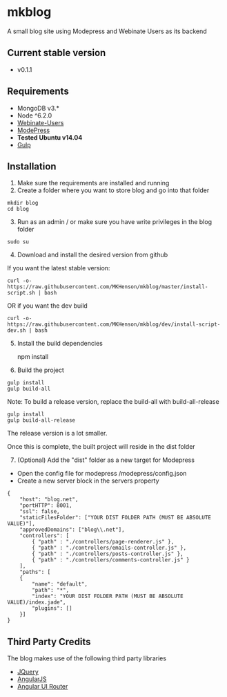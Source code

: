 # mkblog
A small blog site using Modepress and Webinate Users as its backend

## Current stable version
* v0.1.1

## Requirements
* MongoDB v3.*
* Node ^6.2.0
* [Webinate-Users](https://github.com/MKHenson/webinate-users)
* [ModePress](https://github.com/MKHenson/modepress)
* **Tested Ubuntu v14.04**
* [Gulp](https://github.com/gulpjs/gulp/blob/master/docs/getting-started.md)

## Installation

1) Make sure the requirements are installed and running
2) Create a folder where you want to store blog and go into that folder

```
mkdir blog
cd blog
```

3) Run as an admin / or make sure you have write privileges in the blog folder
```
sudo su
```

4) Download and install the desired version from github

If you want the latest stable version:

```
curl -o- https://raw.githubusercontent.com/MKHenson/mkblog/master/install-script.sh | bash
```

OR if you want the dev build

```
curl -o- https://raw.githubusercontent.com/MKHenson/mkblog/dev/install-script-dev.sh | bash
```

5) Install the build dependencies

    npm install

6) Build the project

```
gulp install
gulp build-all
```

Note: To build a release version, replace the build-all with build-all-release

```
gulp install
gulp build-all-release
```
The release version is a lot smaller.

Once this is complete, the built project will reside in the dist folder

7) (Optional) Add the "dist" folder as a new target for Modepress

* Open the config file for modepress /modepress/config.json
* Create a new server block in the servers property
```
{
    "host": "blog.net",
    "portHTTP": 8001,
    "ssl": false,
    "staticFilesFolder": ["YOUR DIST FOLDER PATH (MUST BE ABSOLUTE VALUE)"],
    "approvedDomains": ["blog\\.net"],
    "controllers": [
        { "path" : "./controllers/page-renderer.js" },
        { "path" : "./controllers/emails-controller.js" },
        { "path" : "./controllers/posts-controller.js" },
        { "path" : "./controllers/comments-controller.js" }
    ],
    "paths": [
    {
        "name": "default",
        "path": "*",
        "index": "YOUR DIST FOLDER PATH (MUST BE ABSOLUTE VALUE)/index.jade",
        "plugins": []
    }]
}
```


## Third Party Credits
The blog makes use of the following third party libraries

* [JQuery](https://jquery.com/)
* [AngularJS](https://angularjs.org/)
* [Angular UI Router](https://github.com/angular-ui/ui-router)